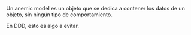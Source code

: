 Un anemic model es un objeto que se dedica a contener los datos de un objeto, sin ningún tipo de comportamiento.

En DDD, esto es algo a evitar.